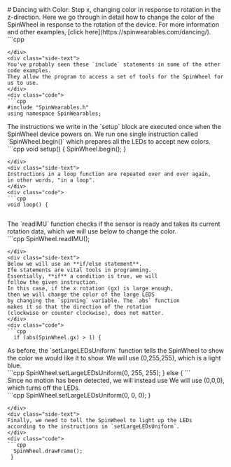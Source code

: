 <div class="flex-container"><div class="wide-text">
# Dancing with Color: Step x, changing color in response to rotation in the z-direction.
Here we go through in detail how to change the color of the SpinWheel in 
response to the rotation of the device. For more information and other 
examples, [click here](https://spinwearables.com/dancing/).
</div>
<div class="side-text">
</div>
<div class="code">
```cpp

```
</div>
<div class="side-text">
You've probably seen these `include` statements in some of the other code examples. 
They allow the program to access a set of tools for the SpinWheel for us to use. 
</div>
<div class="code">
```cpp
#include "SpinWearables.h"
using namespace SpinWearables;

```
</div>
<div class="side-text">
The instructions we write in the `setup` block are executed
once when the SpinWheel device powers on. We run one single instruction
called `SpinWheel.begin()` which prepares all the LEDs to accept new colors.
</div>
<div class="code">
```cpp
void setup() {
  SpinWheel.begin();
}

```
</div>
<div class="side-text">
Instructions in a loop function are repeated over and over again, 
in other words, "in a loop".
</div>
<div class="code">
```cpp
void loop() {
 

```
</div>
<div class="side-text">
The `readIMU` function checks if the sensor is ready
and takes its current rotation data, which we will
use below to change the color.  
</div>
<div class="code">
```cpp
  SpinWheel.readIMU();

```
</div>
<div class="side-text">
Below we will use an **if/else statement**.
Ife statements are vital tools in programming.
Essentially, **if** a condition is true, we will 
follow the given instruction.  
In this case, if the x rotation (gx) is large enough,
then we will change the color of the large LEDS
by changing the `spinning` variable. The `abs` function 
makes it so that the direction of the rotation
(clockwise or counter clockwise), does not matter. 
</div>
<div class="code">
```cpp
  if (abs(SpinWheel.gx) > 1) {
```
</div>
<div class="side-text">
As before, the `setLargeLEDsUniform` function tells the 
SpinWheel to show the color we would like it to show. 
We will use (0,255,255), which is a light blue.
</div>
<div class="code">
```cpp
    SpinWheel.setLargeLEDsUniform(0, 255, 255);
  }
  else {
```
</div>
<div class="side-text">
Since no motion has been detected, we will instead use 
We will use (0,0,0), which turns off the LEDs.
</div>
<div class="code">
```cpp
    SpinWheel.setLargeLEDsUniform(0, 0, 0);
  }

```
</div>
<div class="side-text">
Finally, we need to tell the SpinWheel to light up the LEDs
according to the instructions in `setLargeLEDsUniform`.
</div>
<div class="code">
```cpp
  SpinWheel.drawFrame();
 }
  
```
</div>
</div>
